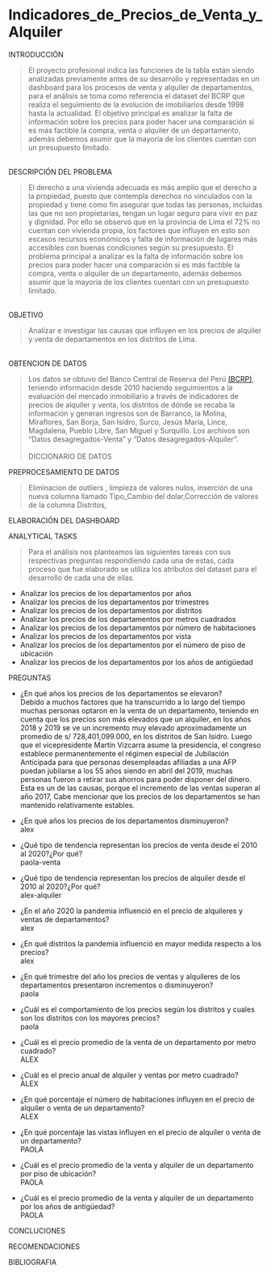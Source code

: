 # Indicadores_de_Precios_de_Venta_y_Alquiler
INTRODUCCIÓN
>El proyecto profesional indica las funciones de la tabla están siendo analizadas previamente antes de su desarrollo y representadas en un dashboard para los procesos de venta y alquiler de departamentos, para el análisis se toma como referencia el dataset del BCRP que realiza el seguimiento de la evolución de imobiliarios desde 1998 hasta la actualidad. El objetivo principal es analizar la falta de información sobre los precios para poder hacer una comparación si es más factible la compra, venta o alquiler de un departamento,  además debemos asumir que la mayoría de los clientes cuentan con un presupuesto limitado.<br>
<br>
DESCRIPCIÓN DEL PROBLEMA

>El derecho a una vivienda adecuada es más amplio que el derecho a la propiedad, puesto que contempla derechos no vinculados con la propiedad y tiene como fin asegurar que todas las personas, incluidas las que no son propietarias, tengan un lugar seguro para vivir en paz y dignidad.
Por ello se observó que en la provincia de Lima el 72% no cuentan con vivienda propia, los factores que influyen en esto son escasos recursos económicos y falta de información de lugares más accesibles con buenas condiciones según su presupuesto.
El problema principal a analizar es la falta de información sobre los precios para poder hacer una comparación si es más factible la compra, venta o alquiler de un departamento,  además debemos asumir que la mayoría de los clientes cuentan con un presupuesto limitado.<br>
<br>
OBJETIVO

>Analizar e investigar las causas que influyen en los precios de alquiler y venta de departamentos en los distritos de Lima.<br>
<br>
OBTENCION DE DATOS

>Los datos se obtuvo del Banco Central de Reserva del Perú [(BCRP)](https://www.bcrp.gob.pe/estadisticas/indicador-de-precios-de-venta-de-departamentos.html), teniendo información desde 2010 haciendo seguimientos a la evaluación del mercado inmobiliario a través de indicadores de precios de alquiler y venta, los distritos de dónde se recaba la información y generan ingresos son de Barranco, la Molina, Miraflores, San Borja, 
San Isidro, Surco, Jesús María, Lince, Magdalena, Pueblo Libre, San Miguel y Surquillo.
Los archivos son “Datos desagregados-Venta” y  “Datos desagregados-Alquiler”.<br><br>
DICCIONARIO DE DATOS

PREPROCESAMIENTO DE DATOS
>Eliminacion de outliers , limpieza de valores nulos, inserción de una nueva columna llamado Tipo_Cambio del dolar,Corrección de valores de la columna Distritos,  

ELABORACIÓN DEL DASHBOARD

ANALYTICAL TASKS

>Para el análisis nos planteamos las siguientes tareas con sus respectivas preguntas respondiendo cada una de estas, cada proceso que fue elaborado se utiliza los atributos  del dataset para el desarrollo de cada una de ellas.<br>
- Analizar los precios de los departamentos por años<br>
- Analizar los precios de los departamentos por trimestres<br> 
- Analizar los precios de los departamentos por distritos<br> 
- Analizar los precios de los departamentos por metros cuadrados<br>  
- Analizar los precios de los departamentos por número de habitaciones<br>
- Analizar los precios de los departamentos por vista<br>
- Analizar los precios de los departamentos por el número de piso de ubicación<br>
- Analizar los precios de los departamentos por los años de antigüedad<br>

PREGUNTAS 
  - ¿En qué años los precios de los departamentos se elevaron?<br>
  	Debido a muchos factores que ha transcurrido a lo largo del tiempo muchas personas optaron 
en la venta de un departamento, teniendo en cuenta que los precios son más elevados que un alquiler,
 en los años 2018 y 2019 se ve un incremento muy elevado  aproximadamente un promedio de s/ 728,401,099.000, 
en los distritos de San Isidro. Luego que el vicepresidente Martín Vizcarra
 asume la presidencia, el congreso establece permanentemente el régimen especial de Jubilación 
Anticipada para que personas  desempleadas afiliadas a una AFP puedan jubilarse a los 55 años 
siendo en abril del 2019, muchas personas fueron a retirar sus ahorros para poder disponer del dinero.
 Esta es un de las causas, porque el incremento de las ventas superan al año 2017, Cabe mencionar que
los precios de los departamentos se han mantenido relativamente estables.
  - ¿En qué años los precios de los departamentos disminuyeron?<br> alex
  - ¿Qué tipo de tendencia representan los precios de venta desde el 2010 al 2020?¿Por qué?<br>paola-venta
  - ¿Qué tipo de tendencia representan los precios de alquiler desde el 2010 al 2020?¿Por qué?<br>alex-alquiler
  - ¿En el año 2020 la pandemia influenció en el precio de alquileres y ventas de departamentos?<br> alex
  - ¿En qué distritos la pandemia influenció en mayor medida respecto a los precios?<br> alex
  - ¿En qué trimestre del año los precios de ventas y alquileres de los departamentos presentaron incrementos o disminuyeron?<br> paola
  - ¿Cuál es el comportamiento de los precios según los distritos y cuales son los distritos con los mayores precios?<br> paola


  - ¿Cuál es el precio promedio de la venta de un departamento por metro cuadrado?<br> ALEX
  - ¿Cuál es el precio anual de alquiler y ventas por metro cuadrado?<br>ALEX
  - ¿En qué porcentaje el número de habitaciones influyen en el precio de alquiler o venta de un departamento?<br>ALEX
  - ¿En qué porcentaje las vistas influyen en el precio de alquiler o venta de un departamento?<br>  PAOLA
  - ¿Cuál es el precio promedio de la venta y alquiler de un departamento por piso de ubicación?<br>PAOLA
  - ¿Cuál es el precio promedio de la venta y alquiler de un departamento por los años de antigüedad?<br>PAOLA

CONCLUCIONES

>

RECOMENDACIONES
>

BIBLIOGRAFIA
>

